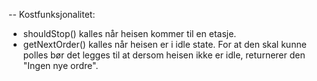  -- Kostfunksjonalitet:
 * shouldStop() kalles når heisen kommer til en etasje.
 * getNextOrder() kalles når heisen er i idle state. For at den skal kunne polles bør det legges til at dersom heisen ikke er idle, returnerer den "Ingen nye ordre".
